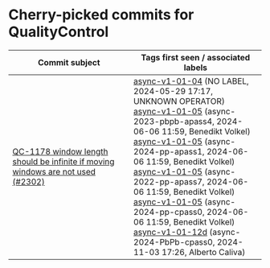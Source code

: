 # Cherry-picked commits for QualityControl

| Commit subject | Tags first seen / associated labels |
| --- | --- |
| [QC-1178 window length should be infinite if moving windows are not used (#2302)](https://github.com/AliceO2Group/QualityControl/commit/0d9ceeebde230024c567e14bf5024a02a03f9b9b) | [async-v1-01-04](https://github.com/AliceO2Group/QualityControl/tree/async-v1-01-04) (NO LABEL, 2024-05-29 17:17, UNKNOWN OPERATOR)<br>[async-v1-01-05](https://github.com/AliceO2Group/QualityControl/tree/async-v1-01-05) (async-2023-pbpb-apass4, 2024-06-06 11:59, Benedikt Volkel)<br>[async-v1-01-05](https://github.com/AliceO2Group/QualityControl/tree/async-v1-01-05) (async-2024-pp-apass1, 2024-06-06 11:59, Benedikt Volkel)<br>[async-v1-01-05](https://github.com/AliceO2Group/QualityControl/tree/async-v1-01-05) (async-2022-pp-apass7, 2024-06-06 11:59, Benedikt Volkel)<br>[async-v1-01-05](https://github.com/AliceO2Group/QualityControl/tree/async-v1-01-05) (async-2024-pp-cpass0, 2024-06-06 11:59, Benedikt Volkel)<br>[async-v1-01-12d](https://github.com/AliceO2Group/QualityControl/tree/async-v1-01-12d) (async-2024-PbPb-cpass0, 2024-11-03 17:26, Alberto Caliva) |

